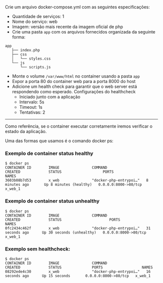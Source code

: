 Crie um arquivo docker-compose.yml com as seguintes especificações:
* Quantidade de serviços: 1
* Nome do serviço: web
* Imagem: versão mais recente da imagem oficial de php
* Crie uma pasta `app` com os arquivos fornecidos organizada da seguinte forma:
```
app
   ├── index.php
   ├── css
   │   └── styles.css
   └── js
       └── scripts.js
```
* Monte o volume `/var/www/html` no container usando a pasta `app`
* Expor a porta 80 do container web para a porta 8000 do host
* Adicione um health check para garantir que o web server está respondendo como esperado. Configurações do healthcheck
    * Iniciado junto com a aplicação
    * Intervalo: 5s
    * Timeout: 1s
    * Tentativas: 2

---

Como referência, se o container executar corretamente iremos verificar o estado da aplicação.

Uma das formas que usamos é o comando docker ps: 

### Exemplo de container status healthy

```
$ docker ps
CONTAINER ID        IMAGE               COMMAND                  CREATED             STATUS                   PORTS                  NAMES
3603b08b7d53        x_web               "docker-php-entrypoi…"   8 minutes ago       Up 8 minutes (healthy)   0.0.0.0:8000->80/tcp   x_web_1
```

### Exemplo de container status unhealthy

```
$ docker ps
CONTAINER ID        IMAGE               COMMAND                  CREATED             STATUS                      PORTS                  NAMES
0fc2434c462f        x_web               "docker-php-entrypoi…"   31 seconds ago      Up 30 seconds (unhealthy)   0.0.0.0:8000->80/tcp   x_web_1
```

### Exemplo sem healthcheck:

```
$ docker ps
CONTAINER ID        IMAGE               COMMAND                  CREATED             STATUS              PORTS                  NAMES
08292ede4c30        x_web               "docker-php-entrypoi…"   16 seconds ago      Up 15 seconds       0.0.0.0:8000->80/tcp   x_web_1
```
